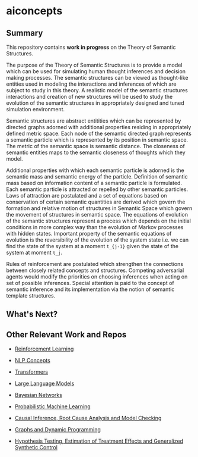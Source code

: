 # aiconcepts
## Summary

This repository contains **work in progress** on the Theory of Semantic Structures. 

The purpose of the Theory of Semantic Structures is to provide a model which can be used for simulating human thought inferences and decision making processes. The semantic structures can be viewed as thought-like entities used in modeling the interactions and inferences of which are subject to study in this theory. A realistic model of the semantic structures interactions and creation of new structures will be used to study the evolution of the semantic structures in appropriately designed and tuned simulation environment. 

Semantic structures are abstract entitities which can be represented by directed graphs adorned with additional properties residing in appropriately defined metric space. Each node of the semantic directed graph represents a semantic particle which is represented by its position in semantic space. The metric of the semantic space is semantic distance. The closeness of semantic entities maps to the semantic closeness of thoughts which they model.

Additional properties with which each semantic particle is adorned is the semantic mass and semantic energy of the particle. Definition of semantic mass based on information content of a semantic particle is formulated. Each semantic particle is attracted or repelled by other semantic particles. Laws of attraction are postulated and a set of equations based on conservation of certain semantic quantities are derived which govern the formation and relative motion of structures in Semantic Space which govern the movement of structures in semantic space.
The equations of evolution of the semantic structures represent a process which depends on the initial conditions in more complex way than the evolution of Markov processes with hidden states. Important property of the semantic equations of evolution is the reversibility of the evolution of the system state i.e. we can find the state of the system at a moment `t_{j-1}` given the state of the system at moment `t_j`. 

Rules of reinforcement are postulated which strengthen the connections between closely related concepts and structures. Competing adversarial agents would modify the priorities on choosing inferences when acting on set of possible inferences. Special attention is paid to the concept of semantic inference and its implementation via the notion of semantic template structures. 

## What's Next?


## Other Relevant Work and Repos

* [Reinforcement Learning](https://github.com/dimitarpg13/reinforcement_learning_and_game_theory/blob/main/ReinforcementLearningAndGameTheoryResources.md)

* [NLP Concepts](https://github.com/dimitarpg13/nlp_concepts/blob/main/NLPResources.md)

* [Transformers](https://github.com/dimitarpg13/transformers_intro/blob/main/TransformersResources.md)

* [Large Language Models](https://github.com/dimitarpg13/large_language_models/blob/main/LargeLanguageModelsResoruces.md)

* [Bayesian Networks](https://github.com/dimitarpg13/learning_bayesian_networks/blob/main/LearningBayesianNetworksResources.md) 

* [Probabilistic Machine Learning](https://github.com/dimitarpg13/probabilistic_machine_learning/blob/main/ProbabilisticMachineLearningResources.md)

* [Causal Inference, Root Cause Analysis and Model Checking](https://github.com/dimitarpg13/root_cause_analysis_and_model_checking/blob/main/RootCauseAnalysisResources.md)

* [Graphs and Dynamic Programming](https://github.com/dimitarpg13/graphs_and_dynamic_programming)

* [Hypothesis Testing, Estimation of Treatment Effects and Generalized Synthetic Control](https://github.com/dimitarpg13/generalized_synthetic_control_for_testops/blob/main/Resources.md)


